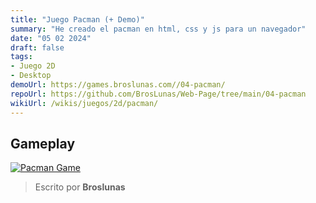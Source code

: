 ```yaml
---
title: "Juego Pacman (+ Demo)"
summary: "He creado el pacman en html, css y js para un navegador"
date: "05 02 2024"
draft: false
tags:
- Juego 2D
- Desktop
demoUrl: https://games.broslunas.com//04-pacman/
repoUrl: https://github.com/BrosLunas/Web-Page/tree/main/04-pacman
wikiUrl: /wikis/juegos/2d/pacman/
---
```


## Gameplay
[![Pacman Game](/assets/img/games/pacman.png)](/assets/video/gameplay/pacman.mp4)

> Escrito por **Broslunas**
